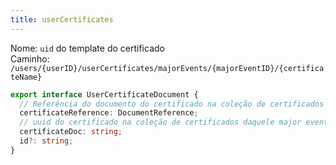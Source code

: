 ```yaml
---
title: userCertificates
---
```


Nome: `uid` do template do certificado  
Caminho: `/users/{userID}/userCertificates/majorEvents/{majorEventID}/{certificateName}`

```typescript
export interface UserCertificateDocument {
  // Referência do documento do certificado na coleção de certificados daquele major event
  certificateReference: DocumentReference;
  // uuid do certificado na coleção de certificados daquele major event
  certificateDoc: string;
  id?: string;
}
```
